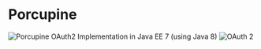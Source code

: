  Porcupine
=========
![Porcupine](https://github.com/maltron/Porcupine/blob/master/server/javaee/7/porcupine/images/porcupine-icon48.png)
OAuth2 Implementation in Java EE 7 (using Java 8)
![OAuth 2](https://github.com/maltron/Porcupine/blob/master/server/javaee/7/porcupine/images/oauth-2-sm.png)

